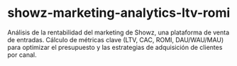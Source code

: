# showz-marketing-analytics-ltv-romi
Análisis de la rentabilidad del marketing de Showz, una plataforma de venta de entradas. Cálculo de métricas clave (LTV, CAC, ROMI, DAU/WAU/MAU) para optimizar el presupuesto y las estrategias de adquisición de clientes por canal.

